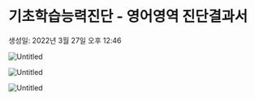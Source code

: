 # 기초학습능력진단 - 영어영역 진단결과서

생성일: 2022년 3월 27일 오후 12:46

![Untitled](Untitled%2011.png)

![Untitled](Untitled%2012.png)

![Untitled](Untitled%2013.png)